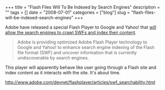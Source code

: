 +++
title = "Flash Files Will To Be Indexed by Search Engines"
description = ""
tags = []
date = "2008-07-01"
categories = ["blog"]
slug = "flash-files-will-be-indexed-search-engines"
+++



<p>Adobe have released a special Flash Player to Google and Yahoo! that <a href="http://www.adobe.com/devnet/flashplayer/articles/swf_searchability.html">will allow the search engines to crawl SWFs and index their content</a>.</p>
<blockquote><p>Adobe is providing optimized Adobe Flash Player technology to Google and Yahoo! to enhance search engine indexing of the Flash file format (SWF) and uncover information that is currently undiscoverable by search engines.</p></blockquote>
<p>This player will apparently behave like user going through a Flash site and index content as it interacts with the site. It's about time.</p>
    
  <a href="http://www.adobe.com/devnet/flashplayer/articles/swf_searchability.html">http://www.adobe.com/devnet/flashplayer/articles/swf_searchability.html</a>
